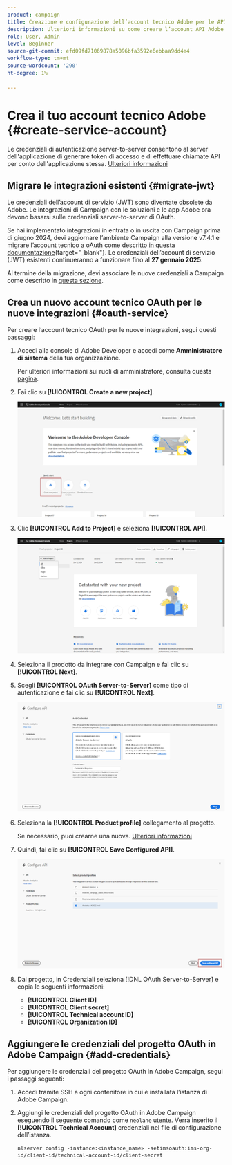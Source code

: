 ```yaml
---
product: campaign
title: Creazione e configurazione dell’account tecnico Adobe per le API
description: Ulteriori informazioni su come creare l’account API Adobe
role: User, Admin
level: Beginner
source-git-commit: efd09fd71069878a5096bfa3592e6ebbaa9dd4e4
workflow-type: tm+mt
source-wordcount: '290'
ht-degree: 1%

---
```


# Crea il tuo account tecnico Adobe {#create-service-account}

Le credenziali di autenticazione server-to-server consentono al server dell&#39;applicazione di generare token di accesso e di effettuare chiamate API per conto dell&#39;applicazione stessa. [Ulteriori informazioni](https://developer.adobe.com/developer-console/docs/guides/authentication/ServerToServerAuthentication/)

## Migrare le integrazioni esistenti {#migrate-jwt}

Le credenziali dell’account di servizio (JWT) sono diventate obsolete da Adobe. Le integrazioni di Campaign con le soluzioni e le app Adobe ora devono basarsi sulle credenziali server-to-server di OAuth.

Se hai implementato integrazioni in entrata o in uscita con Campaign prima di giugno 2024, devi aggiornare l’ambiente Campaign alla versione v7.4.1 e migrare l’account tecnico a oAuth come descritto [in questa documentazione](https://developer.adobe.com/developer-console/docs/guides/authentication/ServerToServerAuthentication/migration){target="_blank"}. Le credenziali dell’account di servizio (JWT) esistenti continueranno a funzionare fino al **27 gennaio 2025**.

Al termine della migrazione, devi associare le nuove credenziali a Campaign come descritto in [questa sezione](#add-credentials).

## Crea un nuovo account tecnico OAuth per le nuove integrazioni {#oauth-service}

Per creare l’account tecnico OAuth per le nuove integrazioni, segui questi passaggi:

1. Accedi alla console di Adobe Developer e accedi come **Amministratore di sistema** della tua organizzazione.

   Per ulteriori informazioni sui ruoli di amministratore, consulta questa [pagina](https://helpx.adobe.com/enterprise/using/admin-roles.html).

1. Fai clic su **[!UICONTROL Create a new project]**.

   ![](assets/api-account-1.png)

1. Clic **[!UICONTROL Add to Project]** e seleziona **[!UICONTROL API]**.

   ![](assets/api-account-2.png)

1. Seleziona il prodotto da integrare con Campaign e fai clic su **[!UICONTROL Next]**.

1. Scegli **[!UICONTROL OAuth Server-to-Server]** come tipo di autenticazione e fai clic su **[!UICONTROL Next]**.

   ![](assets/api-account-3.png)

1. Seleziona la **[!UICONTROL Product profile]** collegamento al progetto.

   Se necessario, puoi crearne una nuova. [Ulteriori informazioni](https://helpx.adobe.com/enterprise/using/manage-product-profiles.html)

1. Quindi, fai clic su **[!UICONTROL Save Configured API]**.

   ![](assets/api-account-4.png)

1. Dal progetto, in Credenziali seleziona [!DNL OAuth Server-to-Server] e copia le seguenti informazioni:

   * **[!UICONTROL Client ID]**
   * **[!UICONTROL Client secret]**
   * **[!UICONTROL Technical account ID]**
   * **[!UICONTROL Organization ID]**

## Aggiungere le credenziali del progetto OAuth in Adobe Campaign {#add-credentials}

Per aggiungere le credenziali del progetto OAuth in Adobe Campaign, segui i passaggi seguenti:

1. Accedi tramite SSH a ogni contenitore in cui è installata l’istanza di Adobe Campaign.

1. Aggiungi le credenziali del progetto OAuth in Adobe Campaign eseguendo il seguente comando come `neolane` utente. Verrà inserito il **[!UICONTROL Technical Account]** credenziali nel file di configurazione dell’istanza.

   ```
   nlserver config -instance:<instance_name> -setimsoauth:ims-org-id/client-id/technical-account-id/client-secret
   ```
